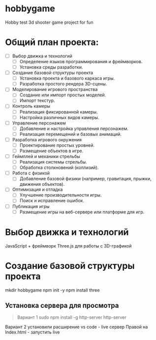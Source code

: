 # hobbygame
Hobby test 3d shooter game project for fun
# Общий план проекта:
- [ ] Выбор движка и технологий
    - [ ] Определение языков программирования и фреймворков.
    - [ ] Установка среды разработки.
- [ ] Создание базовой структуры проекта
    - [ ] Установка проекта и базового каркаса игры.
    - [ ] Разработка простого рендера 3D-сцены.
- [ ] Моделирование игрового пространства
    - [ ] Создание или импорт простых моделей.
    - [ ] Импорт текстур.
- [ ] Контроль камеры
    - [ ] Реализация фиксированной камеры.
    - [ ] Настройка различных видов камеры.
- [ ] Управление персонажем
    - [ ] Добавление и настройка управления персонажем.
    - [ ] Реализация перемещений и базовых анимаций.
- [ ] Разработка игрового окружения
    - [ ] Проектирование простых уровней.
    - [ ] Размещение объектов в игре.
- [ ] Геймплей и механики стрельбы
    - [ ] Реализация системы стрельбы.
    - [ ] Обработка столкновений (коллизий).
- [ ] Работа с физикой
    - [ ] Добавление базовой физики (например, гравитация, прыжки, движения объектов).
- [ ] Оптимизация и отладка
    - [ ] Улучшение производительности игры.
    - [ ] Поиск и исправление ошибок.
- [ ] Публикация игры
    - [ ] Размещение игры на веб-сервере или платформе для игр.

# Выбор движка и технологий
JavaScript + фреймворк Three.js для работы с 3D-графикой

# Создание базовой структуры проекта
mkdir hobbygame
npm init -y
npm install three

## Установка сервера для просмотра
> Вариант 1
> sudo npm install -g http-server
> http-server

Вариант 2
установили расширение vs code - live сервер
Правой на Index.html - запустить live